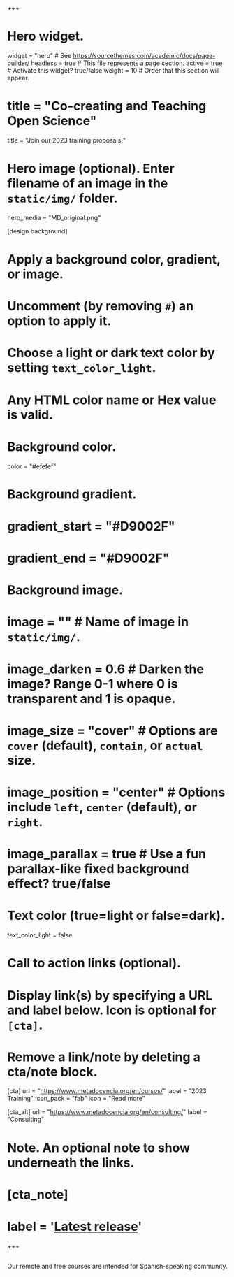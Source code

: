+++
# Hero widget.
widget = "hero"  # See https://sourcethemes.com/academic/docs/page-builder/
headless = true  # This file represents a page section.
active = true  # Activate this widget? true/false
weight = 10  # Order that this section will appear.

# title = "Co-creating and Teaching Open Science"

title = "Join our 2023 training proposals!"

# Hero image (optional). Enter filename of an image in the `static/img/` folder.
hero_media = "MD_original.png"

[design.background]
  # Apply a background color, gradient, or image.
  #   Uncomment (by removing `#`) an option to apply it.
  #   Choose a light or dark text color by setting `text_color_light`.
  #   Any HTML color name or Hex value is valid.

  # Background color.
   color = "#efefef"
  
  # Background gradient.
  # gradient_start = "#D9002F"
  # gradient_end = "#D9002F"
  
  # Background image.
  # image = ""  # Name of image in `static/img/`.
  # image_darken = 0.6  # Darken the image? Range 0-1 where 0 is transparent and 1 is opaque.
  # image_size = "cover"  #  Options are `cover` (default), `contain`, or `actual` size.
  # image_position = "center"  # Options include `left`, `center` (default), or `right`.
  # image_parallax = true  # Use a fun parallax-like fixed background effect? true/false
  
  # Text color (true=light or false=dark).
  text_color_light = false

# Call to action links (optional).
#   Display link(s) by specifying a URL and label below. Icon is optional for `[cta]`.
#   Remove a link/note by deleting a cta/note block.

[cta]
 url = "https://www.metadocencia.org/en/cursos/"
 label = "2023 Training"
 icon_pack = "fab"
 icon = "Read more"

[cta_alt] 
url = "https://www.metadocencia.org/en/consulting/" 
label = "Consulting"


# Note. An optional note to show underneath the links.
# [cta_note]
#   label = '<a class="js-github-release" href="https://sourcethemes.com/academic/updates" data-repo="gcushen/hugo-academic">Latest release<!-- V --></a>'
+++

## 
Our remote and free courses are intended for Spanish-speaking community. 
